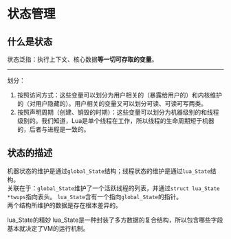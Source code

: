 # 状态管理

## 什么是状态

状态泛指：执行上下文、核心数据**等一切可存取的变量**。

---
划分：

1. 按照访问方式：这些变量可以划分为用户相关的（暴露给用户的）和内核维护的（对用户隐藏的）。用户相关的变量又可以划分可读、可读可写两类。
2. 按照声明周期（创建、销毁的时期）：这些变量可以划分为机器级别的和线程级别的。我们知道，Lua是单个线程在工作，所以线程的生命周期短于机器的，后者与进程是一致的。

## 状态的描述

机器状态的维护是通过`global_State`结构；线程状态的维护是通过`lua_State`结构。  
关联在于：`global_State`维护了一个活跃线程的列表，并通过`struct lua_State *twups`指向表头。
`lua_State`含有一个指向`global_State`的指针。  
两个结构所维护的数据是存在根本差异的。

lua_State的精妙
lua_State是一种封装了多方数据的复合结构，所以包含哪些字段基本就决定了VM的运行机制。



